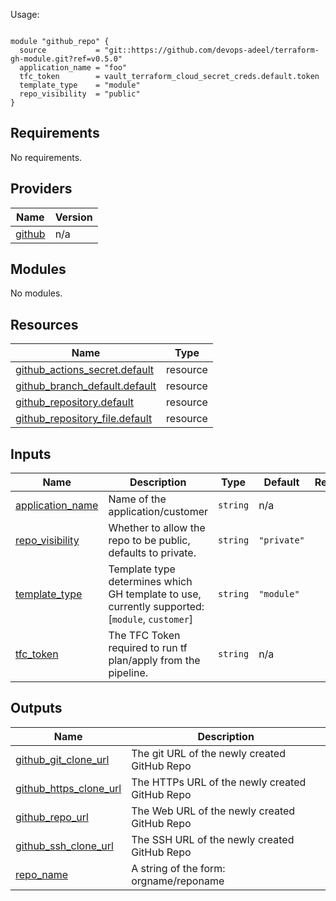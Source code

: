 Usage:

```hcl

module "github_repo" {
  source           = "git::https://github.com/devops-adeel/terraform-gh-module.git?ref=v0.5.0"
  application_name = "foo"
  tfc_token        = vault_terraform_cloud_secret_creds.default.token
  template_type    = "module"
  repo_visibility  = "public"
}
```

## Requirements

No requirements.

## Providers

| Name | Version |
|------|---------|
| <a name="provider_github"></a> [github](#provider\_github) | n/a |

## Modules

No modules.

## Resources

| Name | Type |
|------|------|
| [github_actions_secret.default](https://registry.terraform.io/providers/hashicorp/github/latest/docs/resources/actions_secret) | resource |
| [github_branch_default.default](https://registry.terraform.io/providers/hashicorp/github/latest/docs/resources/branch_default) | resource |
| [github_repository.default](https://registry.terraform.io/providers/hashicorp/github/latest/docs/resources/repository) | resource |
| [github_repository_file.default](https://registry.terraform.io/providers/hashicorp/github/latest/docs/resources/repository_file) | resource |

## Inputs

| Name | Description | Type | Default | Required |
|------|-------------|------|---------|:--------:|
| <a name="input_application_name"></a> [application\_name](#input\_application\_name) | Name of the application/customer | `string` | n/a | yes |
| <a name="input_repo_visibility"></a> [repo\_visibility](#input\_repo\_visibility) | Whether to allow the repo to be public, defaults to private. | `string` | `"private"` | no |
| <a name="input_template_type"></a> [template\_type](#input\_template\_type) | Template type determines which GH template to use, currently supported: [`module`, `customer`] | `string` | `"module"` | no |
| <a name="input_tfc_token"></a> [tfc\_token](#input\_tfc\_token) | The TFC Token required to run tf plan/apply from the pipeline. | `string` | n/a | yes |

## Outputs

| Name | Description |
|------|-------------|
| <a name="output_github_git_clone_url"></a> [github\_git\_clone\_url](#output\_github\_git\_clone\_url) | The git URL of the newly created GitHub Repo |
| <a name="output_github_https_clone_url"></a> [github\_https\_clone\_url](#output\_github\_https\_clone\_url) | The HTTPs URL of the newly created GitHub Repo |
| <a name="output_github_repo_url"></a> [github\_repo\_url](#output\_github\_repo\_url) | The Web URL of the newly created GitHub Repo |
| <a name="output_github_ssh_clone_url"></a> [github\_ssh\_clone\_url](#output\_github\_ssh\_clone\_url) | The SSH URL of the newly created GitHub Repo |
| <a name="output_repo_name"></a> [repo\_name](#output\_repo\_name) | A string of the form: orgname/reponame |
